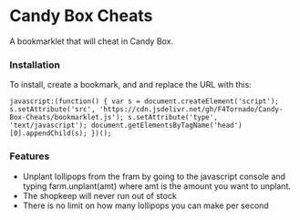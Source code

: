 # Candy Box Cheats

A bookmarklet that will cheat in Candy Box.


### Installation

To install, create a bookmark, and and replace the URL with this:

`javascript:(function() { var s = document.createElement('script'); s.setAttribute('src', 'https://cdn.jsdelivr.net/gh/F4Tornado/Candy-Box-Cheats/bookmarklet.js'); s.setAttribute('type', 'text/javascript'); document.getElementsByTagName('head')[0].appendChild(s); })();`


### Features

* Unplant lollipops from the fram by going to the javascript console and typing farm.unplant(amt) where amt is the amount you want to unplant.
* The shopkeep will never run out of stock
* There is no limit on how many lollipops you can make per second
